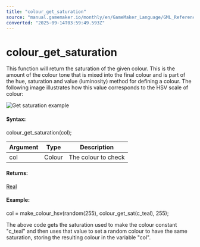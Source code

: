 ```yaml
---
title: "colour_get_saturation"
source: "manual.gamemaker.io/monthly/en/GameMaker_Language/GML_Reference/Drawing/Colour_And_Alpha/colour_get_saturation.htm"
converted: "2025-09-14T03:59:49.593Z"
---
```


# colour\_get\_saturation

This function will return the saturation of the given colour. This is the amount of the colour tone that is mixed into the final colour and is part of the hue, saturation and value (luminosity) method for defining a colour. The following image illustrates how this value corresponds to the HSV scale of colour:

![Get saturation example](https://manual.gamemaker.io/monthly/en/assets/Images/Scripting_Reference/GML/Reference/Drawing/get_sat.png)

#### Syntax:

colour\_get\_saturation(col);

| Argument | Type | Description |
| --- | --- | --- |
| col | Colour | The colour to check |

#### Returns:

[Real](../../../GML_Overview/Data_Types.md)

#### Example:

col = make\_colour\_hsv(random(255), colour\_get\_sat(c\_teal), 255);

The above code gets the saturation used to make the colour constant "c\_teal" and then uses that value to set a random colour to have the same saturation, storing the resulting colour in the variable "col".